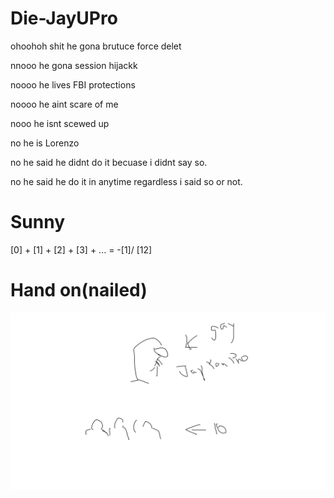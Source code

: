 # Die-JayUPro

ohoohoh shit he gona brutuce force delet 

nnooo he gona session hijackk

noooo he lives FBI protections

noooo he aint scare of me

nooo he isnt scewed up

no he is Lorenzo 

no he said he didnt do it becuase i didnt say so.

no he said he do it in anytime regardless i said so or not.


# Sunny

[0] + [1] + [2] + [3] + ... = -[1]/ [12] 

# Hand on(nailed)

![Libra](HangOnThere.png)
